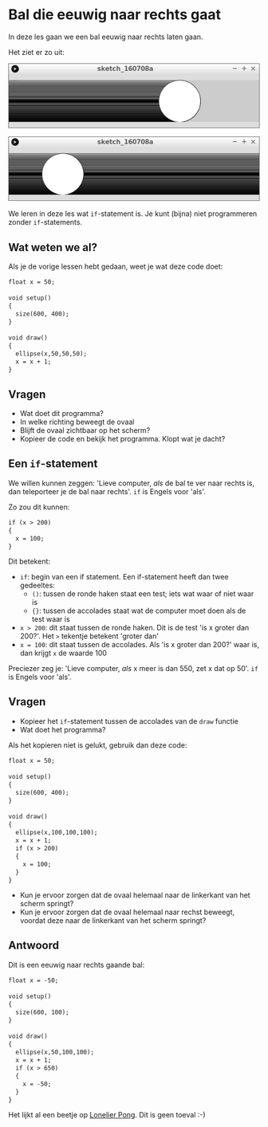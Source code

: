 # Bal die eeuwig naar rechts gaat

In deze les gaan we een bal eeuwig naar rechts laten gaan.

Het ziet er zo uit:

![Bal die eeuwig naar rechts gaat 1](BalEeuwigNaarRechts1.png)

![Bal die eeuwig naar rechts gaat 2](BalEeuwigNaarRechts2.png)

We leren in deze les wat `if`-statement is.
Je kunt (bijna) niet programmeren zonder `if`-statements.

## Wat weten we al?

Als je de vorige lessen hebt gedaan, weet
je wat deze code doet:

```
float x = 50;

void setup()
{
  size(600, 400);
}

void draw()
{
  ellipse(x,50,50,50);
  x = x + 1;
}
```

## Vragen 

 * Wat doet dit programma?
 * In welke richting beweegt de ovaal
 * Blijft de ovaal zichtbaar op het scherm?
 * Kopieer de code en bekijk het programma. Klopt wat je dacht?

## Een `if`-statement

We willen kunnen zeggen: 'Lieve computer, *als* de bal te ver naar rechts is, dan teleporteer je de bal naar rechts'. `if` is Engels voor 'als'.

Zo zou dit kunnen:

```
if (x > 200)
{
  x = 100;
}
```

Dit betekent:

 * `if`: begin van een if statement. Een if-statement heeft dan twee gedeeltes:
   * `()`: tussen de ronde haken staat een test; iets wat waar of niet waar is
   * `{}`: tussen de accolades staat wat de computer moet doen als de test waar is
 * `x > 200`: dit staat tussen de ronde haken. Dit is de test 'is x groter dan 200?'. Het `>` tekentje betekent 'groter dan'
 * `x = 100`: dit staat tussen de accolades. Als 'is x groter dan 200?' waar is, dan krijgt `x` de waarde 100

Preciezer zeg je: 'Lieve computer, *als* x meer is dan 550, zet x dat op 50'. `if` is Engels voor 'als'.

## Vragen

 * Kopieer het `if`-statement tussen de accolades van de `draw` functie
 * Wat doet het programma?

Als het kopieren niet is gelukt, gebruik dan deze code:

```
float x = 50;

void setup()
{
  size(600, 400);
}

void draw()
{
  ellipse(x,100,100,100);
  x = x + 1;
  if (x > 200)
  {
    x = 100;
  }
}
```

 * Kun je ervoor zorgen dat de ovaal helemaal naar de linkerkant van het scherm springt?
 * Kun je ervoor zorgen dat de ovaal helemaal naar rechst beweegt, voordat deze naar de linkerkant van het scherm springt?


## Antwoord

Dit is een eeuwig naar rechts gaande bal:

```
float x = -50;

void setup()
{
  size(600, 100);
}

void draw()
{
  ellipse(x,50,100,100);
  x = x + 1;
  if (x > 650)
  {
    x = -50;
  }
}
```

Het lijkt al een beetje op [Lonelier Pong](https://github.com/richelbilderbeek/LonelierPong). Dit is geen toeval :-)